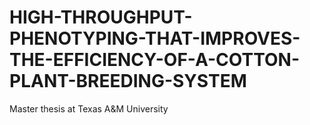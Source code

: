 # HIGH-THROUGHPUT-PHENOTYPING-THAT-IMPROVES-THE-EFFICIENCY-OF-A-COTTON-PLANT-BREEDING-SYSTEM
Master thesis at Texas A&amp;M University
